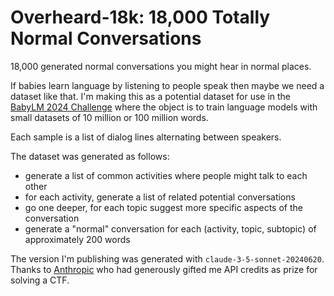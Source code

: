 Overheard-18k: 18,000 Totally Normal Conversations
==================================================
18,000 generated normal conversations you might hear in normal places.

If babies learn language by listening to people speak then maybe we need a dataset like that.
I'm making this as a potential dataset for use in the [BabyLM 2024 Challenge](https://babylm.github.io/)
where the object is to train language models with small datasets of 10 million or 100 million words.

Each sample is a list of dialog lines alternating between speakers.

The dataset was generated as follows:
 * generate a list of common activities where people might talk to each other
 * for each activity, generate a list of related potential conversations
 * go one deeper, for each topic suggest more specific aspects of the conversation
 * generate a "normal" conversation for each (activity, topic, subtopic) of approximately 200 words

The version I'm publishing was generated with `claude-3-5-sonnet-20240620`.
Thanks to [Anthropic](https://www.anthropic.com/) who had generously gifted me API credits as prize for solving a CTF.
